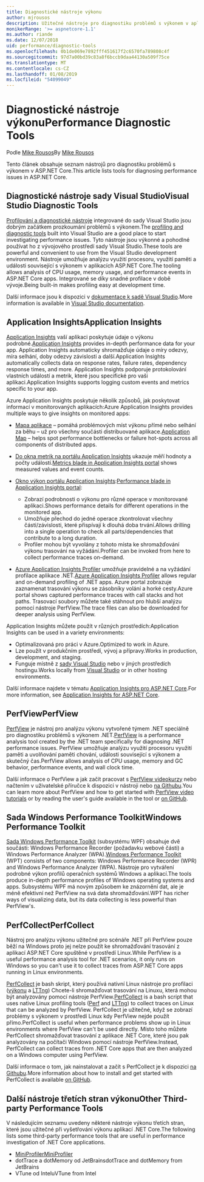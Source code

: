 ```yaml
---
title: Diagnostické nástroje výkonu
author: mjrousos
description: Užitečné nástroje pro diagnostiku problémů s výkonem v aplikacích ASP.NET Core.
monikerRange: '>= aspnetcore-1.1'
ms.author: riande
ms.date: 12/07/2018
uid: performance/diagnostic-tools
ms.openlocfilehash: 0b1de069e7892fff451617f2c6570fa789808c4f
ms.sourcegitcommit: 97d7a00bd39c83a8f6bccb9daa44130a509f75ce
ms.translationtype: MT
ms.contentlocale: cs-CZ
ms.lasthandoff: 01/08/2019
ms.locfileid: "54099049"
---
```

# <a name="performance-diagnostic-tools"></a><span data-ttu-id="d1340-103">Diagnostické nástroje výkonu</span><span class="sxs-lookup"><span data-stu-id="d1340-103">Performance Diagnostic Tools</span></span>

<span data-ttu-id="d1340-104">Podle [Mike Rousos](https://github.com/mjrousos)</span><span class="sxs-lookup"><span data-stu-id="d1340-104">By [Mike Rousos](https://github.com/mjrousos)</span></span>

<span data-ttu-id="d1340-105">Tento článek obsahuje seznam nástrojů pro diagnostiku problémů s výkonem v ASP.NET Core.</span><span class="sxs-lookup"><span data-stu-id="d1340-105">This article lists tools for diagnosing performance issues in ASP.NET Core.</span></span>

## <a name="visual-studio-diagnostic-tools"></a><span data-ttu-id="d1340-106">Diagnostické nástroje sady Visual Studio</span><span class="sxs-lookup"><span data-stu-id="d1340-106">Visual Studio Diagnostic Tools</span></span>

<span data-ttu-id="d1340-107">[Profilování a diagnostické nástroje](/visualstudio/profiling) integrované do sady Visual Studio jsou dobrým začátkem prozkoumání problémů s výkonem.</span><span class="sxs-lookup"><span data-stu-id="d1340-107">The [profiling and diagnostic tools](/visualstudio/profiling) built into Visual Studio are a good place to start investigating performance issues.</span></span> <span data-ttu-id="d1340-108">Tyto nástroje jsou výkonné a pohodlné používat ho z vývojového prostředí sady Visual Studio.</span><span class="sxs-lookup"><span data-stu-id="d1340-108">These tools are powerful and convenient to use from the Visual Studio development environment.</span></span> <span data-ttu-id="d1340-109">Nástroje umožňuje analýzu využití procesoru, využití paměti a události související s výkonem v aplikacích ASP.NET Core.</span><span class="sxs-lookup"><span data-stu-id="d1340-109">The tooling allows analysis of CPU usage, memory usage, and performance events in ASP.NET Core apps.</span></span> <span data-ttu-id="d1340-110">Integrované se díky snadné profilace v době vývoje.</span><span class="sxs-lookup"><span data-stu-id="d1340-110">Being built-in makes profiling easy at development time.</span></span>

<span data-ttu-id="d1340-111">Další informace jsou k dispozici v [dokumentace k sadě Visual Studio](/visualstudio/profiling/profiling-overview).</span><span class="sxs-lookup"><span data-stu-id="d1340-111">More information is available in [Visual Studio documentation](/visualstudio/profiling/profiling-overview).</span></span>

## <a name="application-insights"></a><span data-ttu-id="d1340-112">Application Insights</span><span class="sxs-lookup"><span data-stu-id="d1340-112">Application Insights</span></span>

<span data-ttu-id="d1340-113">[Application Insights](/azure/application-insights/app-insights-overview) vaší aplikaci poskytuje údaje o výkonu podrobné.</span><span class="sxs-lookup"><span data-stu-id="d1340-113">[Application Insights](/azure/application-insights/app-insights-overview) provides in-depth performance data for your app.</span></span> <span data-ttu-id="d1340-114">Application Insights automaticky shromažďuje údaje o míry odezvy, míra selhání, doby odezvy závislosti a další.</span><span class="sxs-lookup"><span data-stu-id="d1340-114">Application Insights automatically collects data on response rates, failure rates, dependency response times, and more.</span></span> <span data-ttu-id="d1340-115">Application Insights podporuje protokolování vlastních událostí a metrik, které jsou specifické pro vaši aplikaci.</span><span class="sxs-lookup"><span data-stu-id="d1340-115">Application Insights supports logging custom events and metrics specific to your app.</span></span>

<span data-ttu-id="d1340-116">Azure Application Insights poskytuje několik způsobů, jak poskytovat informací v monitorovaných aplikacích:</span><span class="sxs-lookup"><span data-stu-id="d1340-116">Azure Application Insights provides multiple ways to give insights on monitored apps:</span></span>

- <span data-ttu-id="d1340-117">[Mapa aplikace](/azure/application-insights/app-insights-app-map) – pomáhá problémových míst výkonu přímé nebo selhání za běhu – už pro všechny součásti distribuované aplikace.</span><span class="sxs-lookup"><span data-stu-id="d1340-117">[Application Map](/azure/application-insights/app-insights-app-map) – helps spot performance bottlenecks or failure hot-spots across all components of distributed apps.</span></span>
- <span data-ttu-id="d1340-118">[Do okna metrik na portálu Application Insights](/azure/application-insights/app-insights-metrics-explorer?toc=/azure/azure-monitor/toc.json) ukazuje měří hodnoty a počty událostí.</span><span class="sxs-lookup"><span data-stu-id="d1340-118">[Metrics blade in Application Insights portal](/azure/application-insights/app-insights-metrics-explorer?toc=/azure/azure-monitor/toc.json) shows measured values and event counts.</span></span>
- <span data-ttu-id="d1340-119">[Okno výkon portálu Application Insights](/azure/application-insights/app-insights-tutorial-performance):</span><span class="sxs-lookup"><span data-stu-id="d1340-119">[Performance blade in Application Insights portal](/azure/application-insights/app-insights-tutorial-performance):</span></span>

  - <span data-ttu-id="d1340-120">Zobrazí podrobnosti o výkonu pro různé operace v monitorované aplikaci.</span><span class="sxs-lookup"><span data-stu-id="d1340-120">Shows performance details for different operations in the monitored app.</span></span>
  - <span data-ttu-id="d1340-121">Umožňuje přechod do jedné operace zkontrolovat všechny části/závislosti, které přispívají k dlouhá doba trvání.</span><span class="sxs-lookup"><span data-stu-id="d1340-121">Allows drilling into a single operation to check all parts/dependencies that contribute to a long duration.</span></span>
  - <span data-ttu-id="d1340-122">Profiler mohou být vyvolány z tohoto místa ke shromažďování výkonu trasování na vyžádání.</span><span class="sxs-lookup"><span data-stu-id="d1340-122">Profiler can be invoked from here to collect performance traces on-demand.</span></span>

- <span data-ttu-id="d1340-123">[Azure Application Insights Profiler](/azure/azure-monitor/app/profiler) umožňuje pravidelné a na vyžádání profilace aplikace .NET.</span><span class="sxs-lookup"><span data-stu-id="d1340-123">[Azure Application Insights Profiler](/azure/azure-monitor/app/profiler) allows regular and on-demand profiling of .NET apps.</span></span>  <span data-ttu-id="d1340-124">Azure portal zobrazuje zaznamenat trasování výkonu se zásobníky volání a horké cesty.</span><span class="sxs-lookup"><span data-stu-id="d1340-124">Azure portal shows captured performance traces with call stacks and hot paths.</span></span> <span data-ttu-id="d1340-125">Trasovací soubory můžete také stáhnout pro hlubší analýzu pomocí nástroje PerfView.</span><span class="sxs-lookup"><span data-stu-id="d1340-125">The trace files can also be downloaded for deeper analysis using PerfView.</span></span>

<span data-ttu-id="d1340-126">Application Insights můžete použít v různých prostředích:</span><span class="sxs-lookup"><span data-stu-id="d1340-126">Application Insights can be used in a variety environments:</span></span>

* <span data-ttu-id="d1340-127">Optimalizovaná pro práci v Azure.</span><span class="sxs-lookup"><span data-stu-id="d1340-127">Optimized to work in Azure.</span></span>
* <span data-ttu-id="d1340-128">Lze použít v produkčním prostředí, vývoj a přípravy.</span><span class="sxs-lookup"><span data-stu-id="d1340-128">Works in production, development, and staging.</span></span>
* <span data-ttu-id="d1340-129">Funguje místně z [sady Visual Studio](/azure/application-insights/app-insights-visual-studio) nebo v jiných prostředích hostingu.</span><span class="sxs-lookup"><span data-stu-id="d1340-129">Works locally from [Visual Studio](/azure/application-insights/app-insights-visual-studio) or in other hosting environments.</span></span>

<span data-ttu-id="d1340-130">Další informace najdete v tématu [Application Insights pro ASP.NET Core](/azure/application-insights/app-insights-asp-net-core).</span><span class="sxs-lookup"><span data-stu-id="d1340-130">For more information, see [Application Insights for ASP.NET Core](/azure/application-insights/app-insights-asp-net-core).</span></span>

## <a name="perfview"></a><span data-ttu-id="d1340-131">PerfView</span><span class="sxs-lookup"><span data-stu-id="d1340-131">PerfView</span></span>

<span data-ttu-id="d1340-132">[PerfView](https://github.com/Microsoft/perfview) je nástroj pro analýzu výkonu vytvořené týmem .NET speciálně pro diagnostiku problémů s výkonem .NET.</span><span class="sxs-lookup"><span data-stu-id="d1340-132">[PerfView](https://github.com/Microsoft/perfview) is a performance analysis tool created by the .NET team specifically for diagnosing .NET performance issues.</span></span> <span data-ttu-id="d1340-133">PerfView umožňuje analýzu využití procesoru využití paměti a uvolňování paměti chování, události související s výkonem a skutečný čas.</span><span class="sxs-lookup"><span data-stu-id="d1340-133">PerfView allows analysis of CPU usage, memory and GC behavior, performance events, and wall clock time.</span></span>

<span data-ttu-id="d1340-134">Další informace o PerfView a jak začít pracovat s [PerfView videokurzy](http://channel9.msdn.com/Series/PerfView-Tutorial) nebo načtením v uživatelské příručce k dispozici v nástroji nebo [na Githubu](https://github.com/Microsoft/perfview).</span><span class="sxs-lookup"><span data-stu-id="d1340-134">You can learn more about PerfView and how to get started with [PerfView video tutorials](http://channel9.msdn.com/Series/PerfView-Tutorial) or by reading the user's guide available in the tool or [on GitHub](https://github.com/Microsoft/perfview).</span></span>

## <a name="windows-performance-toolkit"></a><span data-ttu-id="d1340-135">Sada Windows Performance Toolkit</span><span class="sxs-lookup"><span data-stu-id="d1340-135">Windows Performance Toolkit</span></span>

<span data-ttu-id="d1340-136">[Sada Windows Performance Toolkit](/windows-hardware/test/wpt/) (subsystému WPF) obsahuje dvě součásti: Windows Performance Recorder (požadavku webové části) a Windows Performance Analyzer (WPA).</span><span class="sxs-lookup"><span data-stu-id="d1340-136">[Windows Performance Toolkit](/windows-hardware/test/wpt/) (WPT) consists of two components: Windows Performance Recorder (WPR) and Windows Performance Analyzer (WPA).</span></span> <span data-ttu-id="d1340-137">Nástroje pro vytváření podrobné výkon profilů operačních systémů Windows a aplikací.</span><span class="sxs-lookup"><span data-stu-id="d1340-137">The tools produce in-depth performance profiles of Windows operating systems and apps.</span></span> <span data-ttu-id="d1340-138">Subsystému WPF má novým způsobem ke znázornění dat, ale je méně efektivní než PerfView na svá data shromažďování.</span><span class="sxs-lookup"><span data-stu-id="d1340-138">WPT has richer ways of visualizing data, but its data collecting is less powerful than PerfView's.</span></span>

## <a name="perfcollect"></a><span data-ttu-id="d1340-139">PerfCollect</span><span class="sxs-lookup"><span data-stu-id="d1340-139">PerfCollect</span></span>

<span data-ttu-id="d1340-140">Nástroj pro analýzu výkonu užitečné pro scénáře .NET při PerfView pouze běží na Windows proto jej nelze použít ke shromažďování trasování z aplikací ASP.NET Core spuštěné v prostředí Linux.</span><span class="sxs-lookup"><span data-stu-id="d1340-140">While PerfView is a useful performance analysis tool for .NET scenarios, it only runs on Windows so you can't use it to collect traces from ASP.NET Core apps running in Linux environments.</span></span>

<span data-ttu-id="d1340-141">[PerfCollect](https://github.com/dotnet/coreclr/blob/master/Documentation/project-docs/linux-performance-tracing.md) je bash skript, který používá nativní Linux nástroje pro profilaci ([výkonu](https://perf.wiki.kernel.org/index.php/Main_Page) a [LTTng](https://lttng.org/)) Chcete-li shromažďovat trasování na Linuxu, která mohou být analyzovány pomocí nástroje PerfView.</span><span class="sxs-lookup"><span data-stu-id="d1340-141">[PerfCollect](https://github.com/dotnet/coreclr/blob/master/Documentation/project-docs/linux-performance-tracing.md) is a bash script that uses native Linux profiling tools ([Perf](https://perf.wiki.kernel.org/index.php/Main_Page) and [LTTng](https://lttng.org/)) to collect traces on Linux that can be analyzed by PerfView.</span></span> <span data-ttu-id="d1340-142">PerfCollect je užitečné, když se zobrazí problémy s výkonem v prostředí Linux kdy PerfView nejde použít přímo.</span><span class="sxs-lookup"><span data-stu-id="d1340-142">PerfCollect is useful when performance problems show up in Linux environments where PerfView can't be used directly.</span></span> <span data-ttu-id="d1340-143">Místo toho můžete PerfCollect shromažďovat trasování z aplikace .NET Core, které jsou pak analyzovány na počítači Windows pomocí nástroje PerfView.</span><span class="sxs-lookup"><span data-stu-id="d1340-143">Instead, PerfCollect can collect traces from .NET Core apps that are then analyzed on a Windows computer using PerfView.</span></span>

<span data-ttu-id="d1340-144">Další informace o tom, jak nainstalovat a začít s PerfCollect je k dispozici [na Githubu](https://github.com/dotnet/coreclr/blob/master/Documentation/project-docs/linux-performance-tracing.md).</span><span class="sxs-lookup"><span data-stu-id="d1340-144">More information about how to install and get started with PerfCollect is available [on GitHub](https://github.com/dotnet/coreclr/blob/master/Documentation/project-docs/linux-performance-tracing.md).</span></span>

## <a name="other-third-party-performance-tools"></a><span data-ttu-id="d1340-145">Další nástroje třetích stran výkonu</span><span class="sxs-lookup"><span data-stu-id="d1340-145">Other Third-party Performance Tools</span></span>

<span data-ttu-id="d1340-146">V následujícím seznamu uvedeny některé nástroje výkonu třetích stran, které jsou užitečné při vyšetřování výkonu aplikací .NET Core.</span><span class="sxs-lookup"><span data-stu-id="d1340-146">The following lists some third-party performance tools that are useful in performance investigation of .NET Core applications.</span></span>

- [<span data-ttu-id="d1340-147">MiniProfiler</span><span class="sxs-lookup"><span data-stu-id="d1340-147">MiniProfiler</span></span>](https://miniprofiler.com/)
- <span data-ttu-id="d1340-148">dotTrace a dotMemory od JetBrains</span><span class="sxs-lookup"><span data-stu-id="d1340-148">dotTrace and dotMemory from JetBrains</span></span>
- <span data-ttu-id="d1340-149">VTune od Intelu</span><span class="sxs-lookup"><span data-stu-id="d1340-149">VTune from Intel</span></span>

